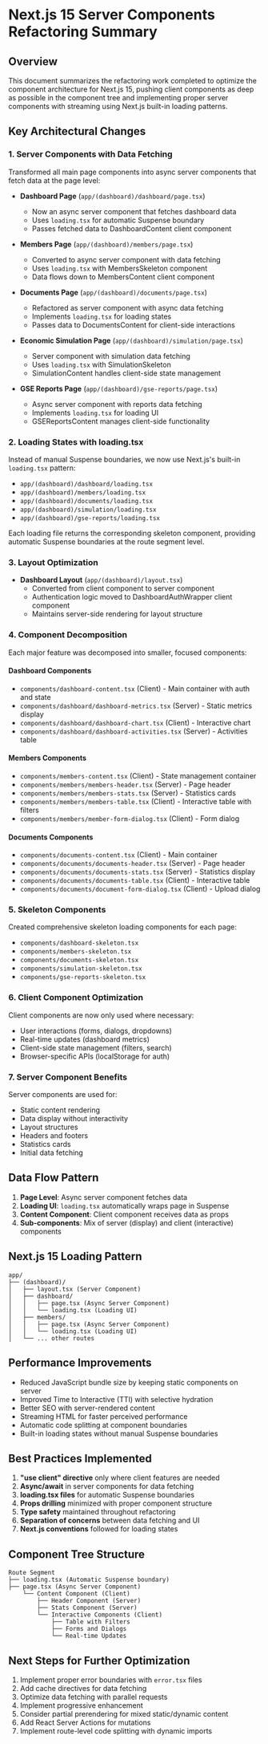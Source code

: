 # Next.js 15 Server Components Refactoring Summary

## Overview
This document summarizes the refactoring work completed to optimize the component architecture for Next.js 15, pushing client components as deep as possible in the component tree and implementing proper server components with streaming using Next.js built-in loading patterns.

## Key Architectural Changes

### 1. Server Components with Data Fetching
Transformed all main page components into async server components that fetch data at the page level:

- **Dashboard Page** (`app/(dashboard)/dashboard/page.tsx`)
  - Now an async server component that fetches dashboard data
  - Uses `loading.tsx` for automatic Suspense boundary
  - Passes fetched data to DashboardContent client component

- **Members Page** (`app/(dashboard)/members/page.tsx`)
  - Converted to async server component with data fetching
  - Uses `loading.tsx` with MembersSkeleton component
  - Data flows down to MembersContent client component

- **Documents Page** (`app/(dashboard)/documents/page.tsx`)
  - Refactored as server component with async data fetching
  - Implements `loading.tsx` for loading states
  - Passes data to DocumentsContent for client-side interactions

- **Economic Simulation Page** (`app/(dashboard)/simulation/page.tsx`)
  - Server component with simulation data fetching
  - Uses `loading.tsx` with SimulationSkeleton
  - SimulationContent handles client-side state management

- **GSE Reports Page** (`app/(dashboard)/gse-reports/page.tsx`)
  - Async server component with reports data fetching
  - Implements `loading.tsx` for loading UI
  - GSEReportsContent manages client-side functionality

### 2. Loading States with loading.tsx
Instead of manual Suspense boundaries, we now use Next.js's built-in `loading.tsx` pattern:

- `app/(dashboard)/dashboard/loading.tsx`
- `app/(dashboard)/members/loading.tsx`
- `app/(dashboard)/documents/loading.tsx`
- `app/(dashboard)/simulation/loading.tsx`
- `app/(dashboard)/gse-reports/loading.tsx`

Each loading file returns the corresponding skeleton component, providing automatic Suspense boundaries at the route segment level.

### 3. Layout Optimization
- **Dashboard Layout** (`app/(dashboard)/layout.tsx`)
  - Converted from client component to server component
  - Authentication logic moved to DashboardAuthWrapper client component
  - Maintains server-side rendering for layout structure

### 4. Component Decomposition
Each major feature was decomposed into smaller, focused components:

#### Dashboard Components
- `components/dashboard-content.tsx` (Client) - Main container with auth and state
- `components/dashboard/dashboard-metrics.tsx` (Server) - Static metrics display
- `components/dashboard/dashboard-chart.tsx` (Client) - Interactive chart
- `components/dashboard/dashboard-activities.tsx` (Server) - Activities table

#### Members Components
- `components/members-content.tsx` (Client) - State management container
- `components/members/members-header.tsx` (Server) - Page header
- `components/members/members-stats.tsx` (Server) - Statistics cards
- `components/members/members-table.tsx` (Client) - Interactive table with filters
- `components/members/member-form-dialog.tsx` (Client) - Form dialog

#### Documents Components
- `components/documents-content.tsx` (Client) - Main container
- `components/documents/documents-header.tsx` (Server) - Page header
- `components/documents/documents-stats.tsx` (Server) - Statistics display
- `components/documents/documents-table.tsx` (Client) - Interactive table
- `components/documents/document-form-dialog.tsx` (Client) - Upload dialog

### 5. Skeleton Components
Created comprehensive skeleton loading components for each page:
- `components/dashboard-skeleton.tsx`
- `components/members-skeleton.tsx`
- `components/documents-skeleton.tsx`
- `components/simulation-skeleton.tsx`
- `components/gse-reports-skeleton.tsx`

### 6. Client Component Optimization
Client components are now only used where necessary:
- User interactions (forms, dialogs, dropdowns)
- Real-time updates (dashboard metrics)
- Client-side state management (filters, search)
- Browser-specific APIs (localStorage for auth)

### 7. Server Component Benefits
Server components are used for:
- Static content rendering
- Data display without interactivity
- Layout structures
- Headers and footers
- Statistics cards
- Initial data fetching

## Data Flow Pattern
1. **Page Level**: Async server component fetches data
2. **Loading UI**: `loading.tsx` automatically wraps page in Suspense
3. **Content Component**: Client component receives data as props
4. **Sub-components**: Mix of server (display) and client (interactive) components

## Next.js 15 Loading Pattern
```
app/
├── (dashboard)/
│   ├── layout.tsx (Server Component)
│   ├── dashboard/
│   │   ├── page.tsx (Async Server Component)
│   │   └── loading.tsx (Loading UI)
│   ├── members/
│   │   ├── page.tsx (Async Server Component)
│   │   └── loading.tsx (Loading UI)
│   └── ... other routes
```

## Performance Improvements
- Reduced JavaScript bundle size by keeping static components on server
- Improved Time to Interactive (TTI) with selective hydration
- Better SEO with server-rendered content
- Streaming HTML for faster perceived performance
- Automatic code splitting at component boundaries
- Built-in loading states without manual Suspense boundaries

## Best Practices Implemented
1. **"use client" directive** only where client features are needed
2. **Async/await** in server components for data fetching
3. **loading.tsx files** for automatic Suspense boundaries
4. **Props drilling** minimized with proper component structure
5. **Type safety** maintained throughout refactoring
6. **Separation of concerns** between data fetching and UI
7. **Next.js conventions** followed for loading states

## Component Tree Structure
```
Route Segment
├── loading.tsx (Automatic Suspense boundary)
├── page.tsx (Async Server Component)
    └── Content Component (Client)
        ├── Header Component (Server)
        ├── Stats Component (Server)
        └── Interactive Components (Client)
            ├── Table with Filters
            ├── Forms and Dialogs
            └── Real-time Updates
```

## Next Steps for Further Optimization
1. Implement proper error boundaries with `error.tsx` files
2. Add cache directives for data fetching
3. Optimize data fetching with parallel requests
4. Implement progressive enhancement
5. Consider partial prerendering for mixed static/dynamic content
6. Add React Server Actions for mutations
7. Implement route-level code splitting with dynamic imports
